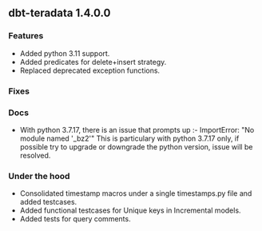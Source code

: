 ## dbt-teradata 1.4.0.0

### Features
* Added python 3.11 support.
* Added predicates for delete+insert strategy.
* Replaced deprecated exception functions.
### Fixes

### Docs
* With python 3.7.17, there is an issue that prompts up :-
    ImportError: "No module named '_bz2'" 
    This is particulary with python 3.7.17 only, if possible try to upgrade or downgrade the python version, issue will be resolved.

### Under the hood
* Consolidated timestamp macros under a single timestamps.py file and added testcases.
* Added functional testcases for Unique keys in Incremental models.
* Added tests for query comments.
